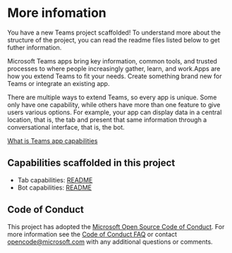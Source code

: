 # More infomation

You have a new Teams project scaffolded! To understand more about the structure of the project, you can read the readme files listed below to get futher information.

Microsoft Teams apps bring key information, common tools, and trusted processes to where people increasingly gather, learn, and work.Apps are how you extend Teams to fit your needs. Create something brand new for Teams or integrate an existing app.

There are multiple ways to extend Teams, so every app is unique. Some only have one capability, while others have more than one feature to give users various options. For example, your app can display data in a central location, that is, the tab and present that same information through a conversational interface, that is, the bot.

[What is Teams app capabilities](https://review.docs.microsoft.com/en-us/microsoftteams/platform/concepts/capabilities-overview?branch=pr-en-us-3247)

## Capabilities scaffolded in this project

- Tab capabilities: [README](./tabs/README.md)
- Bot capabilities: [README](./bot/README.md)

## Code of Conduct

This project has adopted the [Microsoft Open Source Code of Conduct](https://opensource.microsoft.com/codeofconduct/). For more information see the [Code of Conduct FAQ](https://opensource.microsoft.com/codeofconduct/faq/) or contact [opencode@microsoft.com](mailto:opencode@microsoft.com) with any additional questions or comments.
